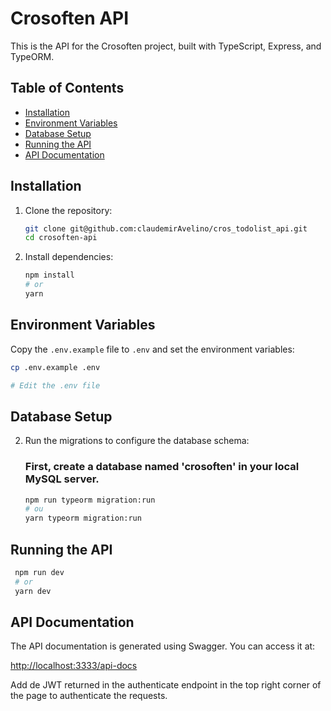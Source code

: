 # Crosoften API

This is the API for the Crosoften project, built with TypeScript, Express, and TypeORM.

## Table of Contents

- [Installation](#installation)
- [Environment Variables](#environment-variables)
- [Database Setup](#database-setup)
- [Running the API](#running-the-api)
- [API Documentation](#api-documentation)

## Installation

1. Clone the repository:
   
    ```bash 
    git clone git@github.com:claudemirAvelino/cros_todolist_api.git
    cd crosoften-api
    ```

2. Install dependencies:
    ```bash
    npm install
    # or
    yarn
    ```

## Environment Variables

Copy the `.env.example` file to `.env` and set the environment variables:

```bash
cp .env.example .env

# Edit the .env file
```

## Database Setup
2. Run the migrations to configure the database schema:
   
   ### First, create a database named 'crosoften' in your local MySQL server.

   ```bash
   npm run typeorm migration:run
   # ou
   yarn typeorm migration:run
   ```
   
## Running the API
   ```bash
    npm run dev
    # or
    yarn dev
   ```

## API Documentation
The API documentation is generated using Swagger. You can access it at:

[http://localhost:3333/api-docs](http://localhost:3333/api-docs)
    
Add de JWT returned in the authenticate endpoint in the top right corner of the page to authenticate the requests.
